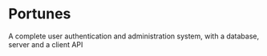 Portunes
========

A complete user authentication and administration system, with a database, server and a client API
